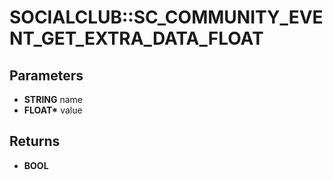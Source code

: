 # SOCIALCLUB::SC_COMMUNITY_EVENT_GET_EXTRA_DATA_FLOAT

## Parameters
* **STRING** name
* **FLOAT\*** value

## Returns
* **BOOL**
